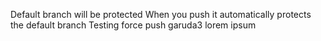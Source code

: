 Default branch will be protected
When you push it automatically protects the default branch
Testing force push
garuda3
lorem
ipsum
